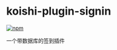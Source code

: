 # koishi-plugin-signin

[![npm](https://img.shields.io/npm/v/koishi-plugin-signin?style=flat-square)](https://www.npmjs.com/package/koishi-plugin-signin)

一个带数据库的签到插件
